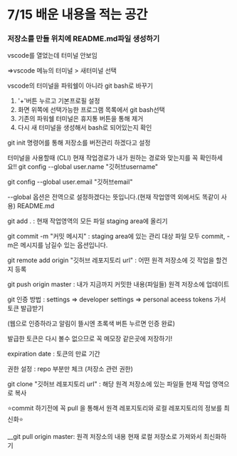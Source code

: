 # 7/15 배운 내용을 적는 공간
###  저장소를 만들 위치에 README.md파일 생성하기

vscode를 열었는데 터미널 안보임

=>vscode 메뉴의 터미널 > 새터미널 선택

vscode의 터미널을 파워쉘이 아니라 git bash로 바꾸기

1. '+'버튼 누르고 기본프로필 설정
2. 화면 위쪽에 선택가능한 프로그램 목록에서 git bash선택
3. 기존의 파워쉘 터미널은 휴지통 버튼을 통해 제거
4. 다시 새 터미널을 생성해서 bash로 되어있는지 확인

git init 명령어를 통해 저장소를 버전관리 하겠다고 설정

터미널을 사용할때 (CLI) 현재 작업경로가 내가 원하는 경로와 맞는지를 꼭 확인하세요!!
git config --global user.name "깃허브username"

git config --global user.email "깃허브email"

--global 옵션은 전역으로 설정하겠다는 뜻입니다.(현재 작업영역 외에서도 똑같이 사용)
README.md

git add . : 현재 작업영역의 모든 파일 staging area에 올리기

git commit -m "커밋 메시지" : staging area에 있는 관리 대상 파일 모두 commit, -m은 메시지를 남길수 있는 옵션입니다.

git remote add origin "깃허브 레포지토리 url" : 어떤 원격 저장소에 깃 작업을 할건지 등록

git push origin master : 내가 지금까지 커밋한 내용(파일들) 원격 저장소에 업데이트

git 인증 방법 : settings => developer settings => personal aceess tokens 가서 토큰 발급받기

(웹으로 인증하라고 알림이 뜰시엔 초록색 버튼 누르면 인증 완료)

발급한 토큰은 다시 볼수 없으므로 꼭 메모장 같은곳에 저장하기!

expiration date : 토큰의 만료 기간

권한 설정 : repo 부분만 체크 (저장소 관련 권한)

git clone "깃허브 레포지토리 url" : 해당 원격 저장소에 있는 파일들 현재 작업 영역으로 복사

⭐commit 하기전에 꼭 pull 을 통해서 원격 레포지토리와 로컬 레포지토리의 정보를 최신화⭐

__git pull origin master: 원격 저장소의 내용 현재 로컬 저장소로 가져와서 최신화하기
